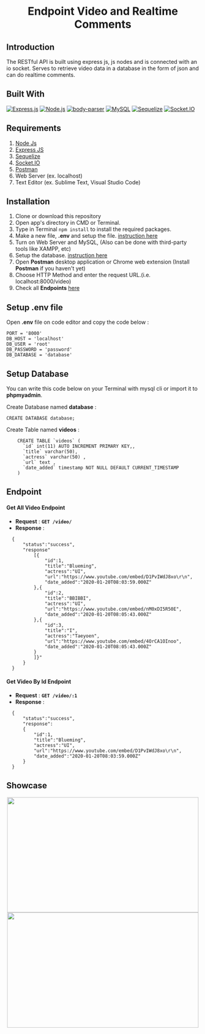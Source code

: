 <h1 align="center">Endpoint Video and Realtime Comments</h1>

## Introduction
The RESTful API is built using express js, js nodes and is connected with an io socket. Serves to retrieve video data in a database in the form of json and can do realtime comments.

## Built With
[![Express.js](https://img.shields.io/badge/Express.js-4.17.1-orange.svg?style=rounded-square)](https://expressjs.com/en/starter/installing.html) [![Node.js](https://img.shields.io/badge/Node.js-v.10.16.3-red.svg?style=rounded-square)](https://nodejs.org/) [![body-parser](https://img.shields.io/badge/bodyparser-v1.19-e)](https://www.npmjs.com/package/body-parser) [![MySQL](https://img.shields.io/badge/mysql-v3.2.2-blue)](https://www.npmjs.com/search?q=mysql) [![Sequelize](https://img.shields.io/badge/sequelize-v5.21.2-purple)](https://sequelize.org/)
[![Socket.IO](https://img.shields.io/badge/socketio-v2.3.0-yellow)](https://socket.io/)

## Requirements

1. <a href="https://nodejs.org/en/download/">Node Js</a>
2. <a href="https://expressjs.com/en/starter/installing.html">Express JS </a>
3. <a href="https://sequelize.org/">Sequelize</a>
4. <a href="https://socket.io/">Socket.IO</a>
5. <a href="https://www.getpostman.com/">Postman</a>
6. Web Server (ex. localhost)
7. Text Editor (ex. Sublime Text, Visual Studio Code)


## Installation

1. Clone or download this repository
2. Open app's directory in CMD or Terminal.
3. Type in Terminal `npm install` to install the required packages.
4. Make a new file, **.env** and setup the file. [instruction here](#setup-env-file)
5. Turn on Web Server and MySQL, (Also can be done with third-party tools like XAMPP, etc)
6. Setup the database. [instruction here](#setup-database)
7. Open **Postman** desktop application or Chrome web extension (Install **Postman** if you haven't yet)
8. Choose HTTP Method and enter the request URL.(i.e. localhost:8000/video)
9. Check all **Endpoints** [here](#endpoint)

## Setup .env file
Open **.env** file on code editor and copy the code below :

```
PORT = '8000'
DB_HOST = 'localhost'
DB_USER = 'root'
DB_PASSWORD = 'password'
DB_DATABASE = 'database'
```

## Setup Database
You can write this code below on your Terminal with mysql cli or import it to **phpmyadmin**.

Create Database named **database** :

```
CREATE DATABASE database;
```

Create Table named **videos** :
```
    CREATE TABLE `videos` (
      `id` int(11) AUTO INCREMENT PRIMARY KEY,,
      `title` varchar(50),
      `actress` varchar(50) ,
      `url` text ,
      `date_added` timestamp NOT NULL DEFAULT CURRENT_TIMESTAMP
    )
```
## Endpoint
#### Get All Video Endpoint
  - **Request** : **`GET /video/`**
  - **Response** :
  ```
    {
        "status":"success",
        "response"
            [{
                "id":1,
                "title":"Blueming",
                "actress":"UI",
                "url":"https://www.youtube.com/embed/D1PvIWdJ8xo\r\n",
                "date_added":"2020-01-20T08:03:59.000Z"
            },{
                "id":2,
                "title":"BBIBBI",
                "actress":"UI",
                "url":"https://www.youtube.com/embed/nM0xDI5R50E",
                "date_added":"2020-01-20T08:05:43.000Z"
            },{
                "id":3,
                "title":"I",
                "actress":"Taeyoen",
                "url":"https://www.youtube.com/embed/4OrCA1OInoo",
                "date_added":"2020-01-20T08:05:43.000Z"
            }
            ]}"
        }
    }
  ```
#### Get Video By Id Endpoint
  - **Request** : **`GET /video/:1`**
  - **Response** :
  ```
    {
        "status":"success",
        "response":
        {
            "id":1,
            "title":"Blueming",
            "actress":"UI",
            "url":"https://www.youtube.com/embed/D1PvIWdJ8xo\r\n",
            "date_added":"2020-01-20T08:03:59.000Z"
        }
    }
  ```
  
## Showcase
<p align="center">
  <img width="500" height="300" src="https://user-images.githubusercontent.com/29118699/72816342-91627380-3c9a-11ea-87f4-99ac6eaea4e9.PNG">
  <img width="500" height="300" src="https://user-images.githubusercontent.com/29118699/72816343-91fb0a00-3c9a-11ea-8720-1e70c02c3ecb.PNG">
</p>